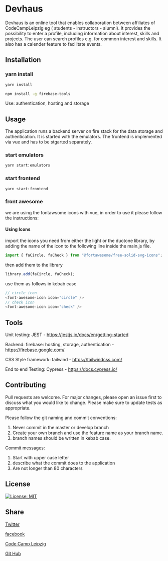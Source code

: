 # Devhaus

Devhaus is an online tool that enables collaboration between affiliates of CodeCampLeipzig eg ( students - instructors - alumni). It provides the possibility to enter a profile, including information about interest, skills and projects. The user can search profiles e.g. for common interest and skills. It also has a calender feature to facilitate events.

## Installation

### yarn install

```bash
yarn install
```

```bash
npm install -g firebase-tools
```

Use: authentication, hosting and storage

## Usage

The application runs a backend server on fire stack for the data storage and authentication. It is started with the emulators. The frontend is implemented via vue and has to be stgarted separately.

### start emulators

```bash
yarn start:emulators
```

### start frontend

```bash
yarn start:frontend
```

### front awesome

we are using the fontawsome icons with vue, in order to use it please follow the instructions:

#### Using Icons

import the icons you need from either the light or the duotone library, by adding the name of the icon to the following line inside the main.js file.

```javascript
import { faCircle, faCheck } from "@fortawesome/free-solid-svg-icons";
```

then add them to the library

```javascript
library.add(faCircle, faCheck);
```

use them as follows in kebab case

```javascript
// circle icon
<font-awesome-icon icon="circle" />
// check icon
<font-awesome-icon icon="check" />
```

## Tools

Unit testing: JEST - <https://jestjs.io/docs/en/getting-started>

Backend: firebase: hosting, storage, authentication - <https://firebase.google.com/>

CSS Style framework: tailwind - <https://tailwindcss.com/>

End to end Testing: Cypress - <https://docs.cypress.io/>

## Contributing

Pull requests are welcome. For major changes, please open an issue first to discuss what you would like to change.
Please make sure to update tests as appropriate.

Please follow the git naming and commit conventions:

1. Never commit in the master or develop branch
2. Create your own branch and use the feature name as your branch name.
3. branch names should be written in kebab case.

Commit messages:

1. Start with upper case letter
2. describe what the commit does to the application
3. Are not longer than 80 characters

## License

[![License: MIT](https://img.shields.io/badge/License-MIT-yellow.svg)](https://opensource.org/licenses/MIT)

## Share

[Twitter](https://twitter.com/CampLeipzig)

[facebook](https://www.facebook.com/search/top?q=code%20camp%20leipzig)

[Code Camp Leipzig](https://codecampleipzig.de/)

[Git Hub](https://github.com/)
